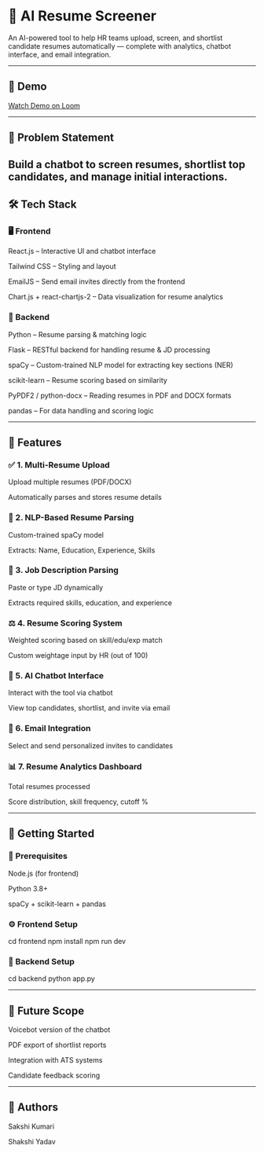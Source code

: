 # 🧠 AI Resume Screener

An AI-powered tool to help HR teams upload, screen, and shortlist candidate resumes automatically — complete with analytics, chatbot interface, and email integration.


---

## 🚀 Demo

[Watch Demo on Loom](https://www.loom.com/share/476e8adfa5e7484fafdac7f6a683f1ea?sid=99c6bdad-b895-4e0e-961d-274729a6d4f6)



---

## 📌 Problem Statement

Build a chatbot to screen resumes, shortlist top candidates, and manage initial interactions.
---

## 🛠 Tech Stack

### 🖥 Frontend

React.js – Interactive UI and chatbot interface

Tailwind CSS – Styling and layout

EmailJS – Send email invites directly from the frontend

Chart.js + react-chartjs-2 – Data visualization for resume analytics


### 🧠 Backend

Python – Resume parsing & matching logic

Flask – RESTful backend for handling resume & JD processing

spaCy – Custom-trained NLP model for extracting key sections (NER)

scikit-learn – Resume scoring based on similarity

PyPDF2 / python-docx – Reading resumes in PDF and DOCX formats

pandas – For data handling and scoring logic



---

## 📄 Features

### ✅ 1. Multi-Resume Upload

Upload multiple resumes (PDF/DOCX)

Automatically parses and stores resume details


### 🧠 2. NLP-Based Resume Parsing

Custom-trained spaCy model

Extracts: Name, Education, Experience, Skills


### 📝 3. Job Description Parsing

Paste or type JD dynamically

Extracts required skills, education, and experience


### ⚖ 4. Resume Scoring System

Weighted scoring based on skill/edu/exp match

Custom weightage input by HR (out of 100)


### 💬 5. AI Chatbot Interface

Interact with the tool via chatbot

View top candidates, shortlist, and invite via email


### 📧 6. Email Integration

Select and send personalized invites to candidates


### 📊 7. Resume Analytics Dashboard

Total resumes processed

Score distribution, skill frequency, cutoff %



---

## 🚀 Getting Started

### 🔧 Prerequisites

Node.js (for frontend)

Python 3.8+

spaCy + scikit-learn + pandas


### ⚙ Frontend Setup

cd frontend
npm install
npm run dev

### 🔧 Backend Setup

cd backend
python app.py


---

## 🧪 Future Scope

Voicebot version of the chatbot

PDF export of shortlist reports

Integration with ATS systems

Candidate feedback scoring



---

## 🤝 Authors

Sakshi Kumari

Shakshi Yadav



